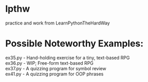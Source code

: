 lpthw
=====

practice and work from LearnPythonTheHardWay


Possible Noteworthy Examples:
=============================
ex35.py - Hand-holding exercise for a tiny, text-based RPG  
ex36.py - WIP; Free-form text-based RPG  
ex37.py - A quizzing program for symbol review  
ex41.py - A quizzing program for OOP phrases  

